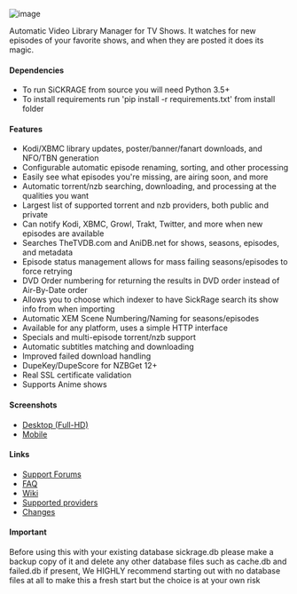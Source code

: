 ![image](https://sickrage.ca/img/logo-stacked.png)

Automatic Video Library Manager for TV Shows. It watches for new episodes of your favorite shows, and when they are posted it does its magic.

#### Dependencies
- To run SiCKRAGE from source you will need Python 3.5+
- To install requirements run 'pip install -r requirements.txt' from install folder

#### Features
 - Kodi/XBMC library updates, poster/banner/fanart downloads, and NFO/TBN generation
 - Configurable automatic episode renaming, sorting, and other processing
 - Easily see what episodes you're missing, are airing soon, and more
 - Automatic torrent/nzb searching, downloading, and processing at the qualities you want
 - Largest list of supported torrent and nzb providers, both public and private
 - Can notify Kodi, XBMC, Growl, Trakt, Twitter, and more when new episodes are available
 - Searches TheTVDB.com and AniDB.net for shows, seasons, episodes, and metadata
 - Episode status management allows for mass failing seasons/episodes to force retrying
 - DVD Order numbering for returning the results in DVD order instead of Air-By-Date order
 - Allows you to choose which indexer to have SickRage search its show info from when importing
 - Automatic XEM Scene Numbering/Naming for seasons/episodes
 - Available for any platform, uses a simple HTTP interface
 - Specials and multi-episode torrent/nzb support
 - Automatic subtitles matching and downloading
 - Improved failed download handling
 - DupeKey/DupeScore for NZBGet 12+
 - Real SSL certificate validation
 - Supports Anime shows

#### Screenshots
- [Desktop (Full-HD)](https://imgur.com/a/4fpBk)
- [Mobile](https://imgur.com/a/WPyG6)

#### Links
- [Support Forums](https://forums.sickrage.ca/)
- [FAQ](https://git.sickrage.ca/SiCKRAGE/sickrage/wikis/Frequently-Asked-Questions)
- [Wiki](https://git.sickrage.ca/SiCKRAGE/sickrage/wikis/home)
- [Supported providers](https://git.sickrage.ca/SiCKRAGE/sickrage/wikis/SickRage-Search-Providers)
- [Changes](https://git.sickrage.ca/SiCKRAGE/sickrage/raw/master/changelog.md)

#### Important
Before using this with your existing database sickrage.db please make a backup copy of it and delete any other database files such as cache.db and failed.db if present, We HIGHLY recommend starting out with no database files at all to make this a fresh start but the choice is at your own risk